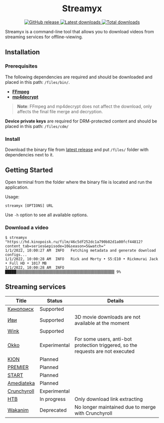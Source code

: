 <h1 align="center">Streamyx</h1>

<div align="center">
  <a href="https://github.com/vitalygashkov/streamyx/releases">
    <img src="https://img.shields.io/github/release/vitalygashkov/streamyx.svg" alt="GitHub release">
  </a>
  <a href="https://github.com/vitalygashkov/streamyx/releases">
    <img src="https://img.shields.io/github/downloads/vitalygashkov/streamyx/latest/total" alt="Latest downloads">
  </a>
  <a href="https://github.com/vitalygashkov/streamyx/releases">
    <img src="https://img.shields.io/github/downloads/vitalygashkov/streamyx/total" alt="Total downloads">
  </a>
</div>

Streamyx is a command-line tool that allows you to download videos from streaming services for offline-viewing.

## Installation

### Prerequisites

The following dependencies are required and should be downloaded and placed in this path: `/files/bin/`.

- **[FFmpeg](https://ffmpeg.org/download.html)**
- **[mp4decrypt](https://www.bento4.com/downloads/)**

> **Note**: FFmpeg and mp4decrypt does not affect the download, only affects the final file merge and decryption.

**Device private keys** are required for DRM-protected content and should be placed in this path: `/files/cdm/`

### Install

Download the binary file from [latest release](https://github.com/vitalygashkov/streamyx/releases/latest) and put `/files/` folder with dependencies next to it.

## Getting Started

Open terminal from the folder where the binary file is located and run the application.

Usage:

```
streamyx [OPTIONS] URL
```

Use `-h` option to see all available options.

### Download a video

```console
$ streamyx "https://hd.kinopoisk.ru/film/46c5df252dc1a790b82d1a00fcf44812?content_tab=series&episode=10&season=5&watch="
1/1/2022, 10:00:27 AM  INFO   Fetching metadata and generate download configs...
1/1/2022, 10:00:28 AM  INFO   Rick and Morty • S5:E10 • Rickmurai Jack • Full HD • 1017 MB
1/1/2022, 10:00:28 AM  INFO   █████▒▒▒▒▒▒▒▒▒▒▒▒▒▒▒▒▒▒▒▒▒▒▒▒▒▒▒▒▒▒▒▒▒▒▒▒▒▒▒▒▒▒▒▒▒ 9%
```

## Streaming services

| Title                                    | Status       | Details                                                                         |
| ---------------------------------------- | ------------ | ------------------------------------------------------------------------------- |
| [Кинопоиск](https://hd.kinopoisk.ru/)    | Supported    |                                                                                 |
| [Иви](https://www.ivi.ru/)               | Supported    | 3D movie downloads are not available at the moment                              |
| [Wink](https://wink.ru/)                 | Supported    |                                                                                 |
| [Okko](https://okko.tv/)                 | Experimental | For some users, anti-bot protection triggered, so the requests are not executed |
| [KION](https://kion.ru/)                 | Planned      |                                                                                 |
| [PREMIER](https://premier.one/)          | Planned      |                                                                                 |
| [START](https://start.ru/)               | Planned      |                                                                                 |
| [Amediateka](https://www.amediateka.ru/) | Planned      |                                                                                 |
| [Crunchyroll](https://crunchyroll.com/)  | Experimental |                                                                                 |
| [НТВ](https://www.ntv.ru/)               | In progress  | Only download link extracting                                                   |
| [Wakanim](https://www.wakanim.tv/)       | Deprecated   | No longer maintained due to merge with Crunchyroll                              |
